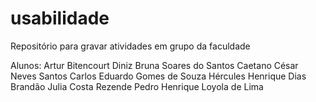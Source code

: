 # usabilidade
Repositório para gravar atividades em grupo da faculdade

Alunos:
Artur Bitencourt Diniz
Bruna Soares do Santos
Caetano César Neves Santos
Carlos Eduardo Gomes de Souza
Hércules Henrique Dias Brandão
Julia Costa Rezende
Pedro Henrique Loyola de Lima
